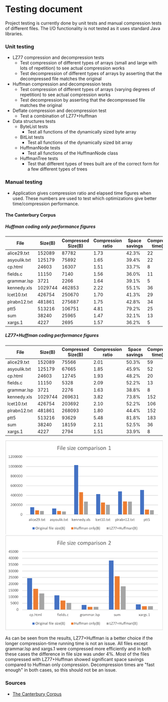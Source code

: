 # Testing document

Project testing is currently done by unit tests and manual compression tests of different files. The I/O functionality is not tested as it uses standard Java libraries.

### Unit testing

  * LZ77 compression and decompression tests
    * Test compression of different types of arrays (small and large with lots of repetition) to see actual compression works
    * Test decompression of different types of arrays by asserting that the decompressed file matches the original
  * Huffman compression and decompression tests
    * Test compression of different types of arrays (varying degrees of repetition) to see actual compression works
    * Test decompression by asserting that the decompressed file matches the original
  * Deflate compression and decompression test
    * Test a combination of LZ77+Huffman
  * Data structures tests
    * ByteList tests
      * Test all functions of the dynamically sized byte array
    * BitList tests
      * Test all functions of the dynamically sized bit array
    * HuffmanNode tests
      * Test all functions of the HuffmanNode class
    * HuffmanTree tests
      * Test that different types of trees built are of the correct form for a few different types of trees
  
  
### Manual testing

  * Application gives compression ratio and elapsed time figures when used. These numbers are used to test which optimizations give better time/compression performance.

#### The Canterbury Corpus

##### Huffman coding only performance figures

| File         | Size(B)  | Compressed Size(B) | Compression ratio | Space savings | Compression time(ms) | Decompression time(ms) |
| ------------ | -------- | ------------------ | ------------------| ------------- | -------------------- | ---------------------- |
| alice29.txt  | 152089   | 87782              | 1.73              | 42.3%         | 22                   | 16                     |
| asyoulik.txt | 125179   | 75892              | 1.65              | 39.4%         | 22                   | 19                     |
| cp.html      | 24603    | 16307              | 1.51              | 33.7%         | 8                    | 9                      |
| fields.c     | 11150    | 7140               | 1.56              | 36.0%         | 11                   | 9                      |
| grammar.lsp  | 3721     | 2266               | 1.64              | 39.1%         | 5                    | 5                      |
| kennedy.xls  | 1029744  | 462853             | 2.22              | 55.1%         | 36                   | 35                     |
| lcet10.txt   | 426754   | 250670             | 1.70              | 41.3%         | 29                   | 24                     |
| plrabn12.txt | 481861   | 275687             | 1.75              | 42.8%         | 34                   | 26                     |
| ptt5         | 513216   | 106751             | 4.81              | 79.2%         | 25                   | 20                     |
| sum          | 38240    | 25965              | 1.47              | 32.1%         | 13                   | 10                     |
| xargs.1      | 4227     | 2695               | 1.57              | 36.2%         | 5                    | 4                      |

##### LZ77+Huffman coding performance figures

| File         | Size(B)  | Compressed Size(B) | Compression ratio | Space savings | Compression time(ms) | Decompression time(ms) |
| ------------ | -------- | ------------------ | ------------------| ------------- | -------------------- | ---------------------- |
| alice29.txt  | 152089   | 75566              | 2.01              | 50.3%         | 59                   | 32                     |
| asyoulik.txt | 125179   | 67665              | 1.85              | 45.9%         | 52                   | 29                     |
| cp.html      | 24603    | 12745              | 1.93              | 48.2%         | 20                   | 13                     |
| fields.c     | 11150    | 5328               | 2.09              | 52.2%         | 13                   | 9                      |
| grammar.lsp  | 3721     | 2276               | 1.63              | 38.8%         | 8                    | 6                      |
| kennedy.xls  | 1029744  | 269631             | 3.82              | 73.8%         | 152                  | 49                     |
| lcet10.txt   | 426754   | 203692             | 2.10              | 52.2%         | 106                  | 52                     |
| plrabn12.txt | 481861   | 268093             | 1.80              | 44.4%         | 152                  | 57                     |
| ptt5         | 513216   | 93629              | 5.48              | 81.8%         | 183                  | 40                     |
| sum          | 38240    | 18159              | 2.11              | 52.5%         | 36                   | 14                     |
| xargs.1      | 4227     | 2794               | 1.51              | 33.9%         | 8                    | 7                      |

<img src="https://raw.githubusercontent.com/tjouni/j-pack/master/docs/sizechart1.png">

<img src="https://raw.githubusercontent.com/tjouni/j-pack/master/docs/sizechart2.png">

As can be seen from the results, LZ77+Huffman is a better choice if the longer compression-time running time is not an issue. All files except grammar.lsp and xargs.1 were compressed more efficiently and in both these cases the difference in file size was under 4%. Most of the files compressed with LZ77+Huffman showed significant space savings compared to Huffman only compression. Decompression times are "fast enough" in both cases, so this should not be an issue.


### Sources

  * [The Canterbury Corpus](http://corpus.canterbury.ac.nz/descriptions/#cantrbry)
